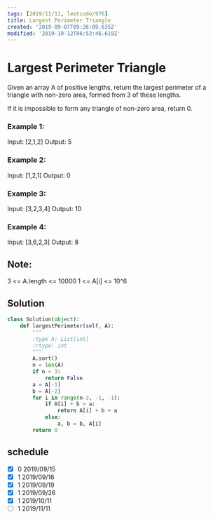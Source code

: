 ```yaml
---
tags: [2019/11/11, leetcode/976]
title: Largest Perimeter Triangle
created: '2019-09-07T09:26:09.635Z'
modified: '2019-10-12T06:53:46.619Z'
---
```


# Largest Perimeter Triangle

Given an array A of positive lengths, return the largest perimeter of a triangle with non-zero area, formed from 3 of these lengths.

If it is impossible to form any triangle of non-zero area, return 0.



### Example 1:

Input: [2,1,2]
Output: 5

### Example 2:

Input: [1,2,1]
Output: 0

### Example 3:

Input: [3,2,3,4]
Output: 10

### Example 4:

Input: [3,6,2,3]
Output: 8


## Note:

3 <= A.length <= 10000
1 <= A[i] <= 10^6

## Solution

```python
class Solution(object):
    def largestPerimeter(self, A):
        """
        :type A: List[int]
        :rtype: int
        """
        A.sort()
        n = len(A)
        if n < 3:
            return False
        a = A[-1]
        b = A[-2]
        for i in range(n-3, -1, -1):
            if A[i] + b > a:
                return A[i] + b + a
            else:
                a, b = b, A[i]
        return 0
```


## schedule

* [x] 0 2019/09/15
* [x] 1 2019/09/16
* [x] 1 2019/09/19
* [x] 1 2019/09/26
* [x] 1 2019/10/11
* [ ] 1 2019/11/11
